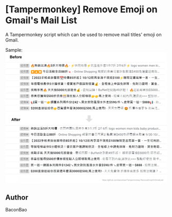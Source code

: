 # [Tampermonkey] Remove Emoji on Gmail's Mail List

A Tampermonkey script which can be used to remove mail titles' emoji on Gmail.

Sample:
![sample](doc-assets/sample.jpg)

## Author

BaconBao
